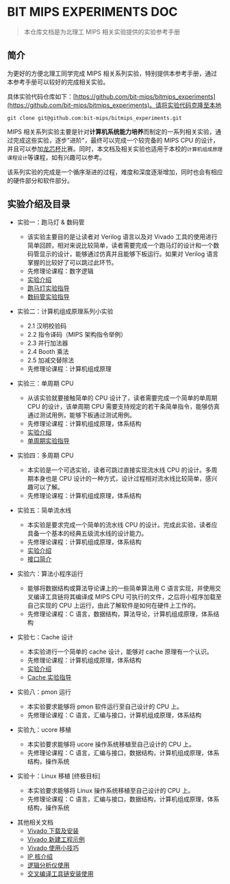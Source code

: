 # BIT MIPS EXPERIMENTS DOC

> 本仓库文档是为北理工 MIPS 相关实验提供的实验参考手册

## 简介

为更好的方便北理工同学完成 MIPS 相关系列实验，特别提供本参考手册，通过本参考手册可以较好的完成相关实验。

具体实验代码仓库如下：[https://github.com/bit-mips/bitmips_experiments](https://github.com/bit-mips/bitmips_experiments)。请将实验代码克隆至本地

```
git clone git@github.com:bit-mips/bitmips_experiments.git
```

MIPS 相关系列实验主要是针对**计算机系统能力培养**而制定的一系列相关实验，通过完成这些实验，逐步"进阶"，最终可以完成一个较完备的 MIPS CPU 的设计，并且可以参加[龙芯杯](http://www.nscscc.org/)比赛。同时，本文档及相关实验也适用于本校的`计算机组成原理课程设计`等课程，如有兴趣可以参考。

该系列实验的完成是一个循序渐进的过程，难度和深度逐渐增加，同时也会有相应的硬件部分和软件部分。

## 实验介绍及目录

- 实验一：跑马灯 & 数码管
    - 该实验主要目的是让读者对 Verilog 语言以及对 Vivado 工具的使用进行简单回顾，相对来说比较简单，读者需要完成一个跑马灯的设计和一个数码管显示的设计，能够通过仿真并且能够下板运行。如果对 Verilog 语言掌握的比较好了可以跳过此环节。
    - 先修理论课程：数字逻辑
    - [实验介绍](./lab1/introduction.md)
    - [跑马灯实验指导](./lab1/led.md)
    - [数码管实验指导](./lab1/num_led.md)

- 实验二：计算机组成原理系列小实验
    - 2.1 汉明校验码
    - 2.2 指令译码（MIPS 架构指令举例）
    - 2.3 并行加法器
    - 2.4 Booth 乘法
    - 2.5 加减交替除法
    - 先修理论课程：计算机组成原理

- 实验三：单周期 CPU
    - 从该实验就要接触简单的 CPU 设计了，读者需要完成一个简单的单周期 CPU 的设计，该单周期 CPU 需要支持规定的若干条简单指令，能够仿真通过测试用例，能够下板通过测试用例。
    - 先修理论课程：计算机组成原理，体系结构
    - [实验介绍](./lab3/introduction.md)
    - [单周期实验指导](./lab3/singlecycle.md)

- 实验四：多周期 CPU
    - 本实验是一个可选实验，读者可跳过直接实现流水线 CPU 的设计。多周期本身也是 CPU 设计的一种方式，设计过程相对流水线比较简单，感兴趣可以了解。
    - 先修理论课程：计算机组成原理，体系结构

- 实验五：简单流水线
    - 本实验是要求完成一个简单的流水线 CPU 的设计。完成此实验，读者应具备一个基本的经典五级流水线的设计能力。
    - 先修理论课程：计算机组成原理，体系结构
    - [实验介绍](./lab5/introduction.md)
    - [接口简介](./lab5/soc-interface.md)

- 实验六：算法小程序运行
    - 能够将数据结构或算法导论课上的一些简单算法用 C 语言实现，并使用交叉编译工具链将其编译成 MIPS CPU 可执行的文件，之后将小程序加载至自己实现的 CPU 上运行，由此了解软件是如何在硬件上工作的。
    - 先修理论课程：C 语言，数据结构，算法导论，计算机组成原理，体系结构

- 实验七：Cache 设计
    - 本实验进行一个简单的 cache 设计，能够对 cache 原理有一个认识。
    - 先修理论课程：计算机组成原理，体系结构
    - [实验介绍](./lab7/introduction.md)
    - [Cache 实验指导](./lab7/cache.md)

- 实验八：pmon 运行
    - 本实验要求能够将 pmon 软件运行至自己设计的 CPU 上。
    - 先修理论课程：C 语言，汇编与接口，计算机组成原理，体系结构

- 实验九：ucore 移植
    - 本实验要求能够将 ucore 操作系统移植至自己设计的 CPU 上。
    - 先修理论课程：C 语言，汇编与接口，数据结构，计算机组成原理，体系结构，操作系统

- 实验十：Linux 移植 [终极目标]
    - 本实验要求能够将 Linux 操作系统移植至自己设计的 CPU 上。
    - 先修理论课程：C 语言，汇编与接口，数据结构，计算机组成原理，体系结构，操作系统

<!-- 9. 实验九：完备 soc 设计
    - 本实验要求能够自己设计一个 soc 与自实现 cpu 形成一个硬件系统，不使用龙芯提供的 soc，最终还能运行起操作系统。
    - 先修理论课程： C 语言，汇编与接口，数据结构，体系结构，计算机组成原理，操作系统 -->

- 其他相关文档
    - [Vivado 下载及安装](./others/install.md)
    - [Vivado 新建工程示例](./lab1/led.md)
    - [Vivado 使用小技巧](./others/vivado_skill.md)
    - [IP 核介绍](./others/ip.md)
    - [逻辑分析仪使用]()
    - [交叉编译工具链安装使用](./others/cross_compiler.md)

## 

